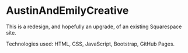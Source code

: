 # AustinAndEmilyCreative

This is a redesign, and hopefully an upgrade, of an existing Squarespace site.

Technologies used: HTML, CSS, JavaScript, Bootstrap, GitHub Pages.
